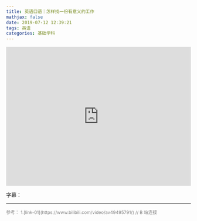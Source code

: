 ```yaml
---
title: 英语口语｜怎样找一份有意义的工作
mathjax: false
date: 2019-07-12 12:39:21
tags: 英语
categories: 基础学科
---
```


<div style="position: relative; width: 100%; height: 0; padding-bottom: 75%;"><iframe 
src="https://www.bilibili.com/video/av49495791/" scrolling="no" border="0" 
frameborder="no" framespacing="0" allowfullscreen="true" style="position: absolute; width: 100%; 
height: 100%; left: 0; top: 0;"> </iframe></div>

<!--more-->

字幕：



<hr/>
<span style="color:gray;font-size:12px">
参考：
1.[link-01](https://www.bilibili.com/video/av49495791/)  // B 站连接
</span>
